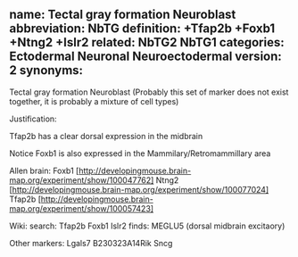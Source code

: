 name: Tectal gray formation Neuroblast
abbreviation: NbTG
definition: +Tfap2b +Foxb1 +Ntng2 +Islr2
related: NbTG2 NbTG1
categories: Ectodermal Neuronal Neuroectodermal
version: 2
synonyms:
---

Tectal gray formation Neuroblast
(Probably this set of marker does not exist together, it is probably a mixture of cell types)

Justification:

Tfap2b has a clear dorsal expression in the midbrain

Notice Foxb1 is also expressed in the Mammilary/Retromammillary area

Allen brain:
Foxb1 [http://developingmouse.brain-map.org/experiment/show/100047762]
Ntng2 [http://developingmouse.brain-map.org/experiment/show/100077024]
Tfap2b [http://developingmouse.brain-map.org/experiment/show/100057423]

Wiki:
search: Tfap2b Foxb1 Islr2
finds: MEGLU5 (dorsal midbrain excitaory)

Other markers:
Lgals7
B230323A14Rik
Sncg
